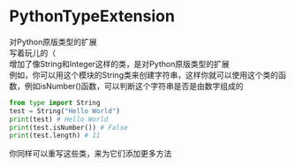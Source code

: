 # PythonTypeExtension
对Python原版类型的扩展<br>
写着玩儿的（<br>
增加了像String和Integer这样的类，是对Python原版类型的扩展<br>
例如，你可以用这个模块的String类来创建字符串，这样你就可以使用这个类的函数，例如isNumber()函数，可以判断这个字符串是否是由数字组成的<br>
```Python
from type import String
test = String("Hello World")
print(test) # Hello World
print(test.isNumber()) # False
print(test.length) # 11
```
你同样可以重写这些类，来为它们添加更多方法<br>
